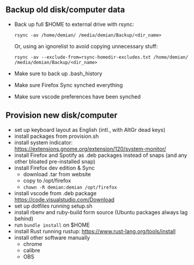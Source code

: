 ## Backup old disk/computer data

- Back up full $HOME to external drive with rsync:
    ```
    rsync -av /home/demian/ /media/demian/Backup/<dir_name>
    ```

    Or, using an ignorelist to avoid copying unnecessary stuff:

    ```
    rsync -av --exclude-from=rsync-homedir-excludes.txt /home/demian/ /media/demian/Backup/<dir_name>
    ```

- Make sure to back up .bash_history
- Make sure Firefox Sync synched everything
- Make sure vscode preferences have been synched

## Provision new disk/computer

- set up keyboard layout as English (intl., with AltGr dead keys)
- install packages from provision.sh
- install system indicator: https://extensions.gnome.org/extension/120/system-monitor/
- install Firefox and Spotify as .deb packages instead of snaps (and any other bloated pre-installed snap)
- install Firefox dev edition & Sync
    - download .tar from website
    - copy to /opt/firefox
    - `chown -R demian:demian /opt/firefox`
- install vscode from .deb package https://code.visualstudio.com/Download
- set up dotfiles running setup.sh
- install rbenv and ruby-build form source (Ubuntu packages always lag behind)
- run `bundle install` on $HOME
- install Rust running rustup: https://www.rust-lang.org/tools/install
- install other software manually
  - chrome
  - calibre
  - OBS
